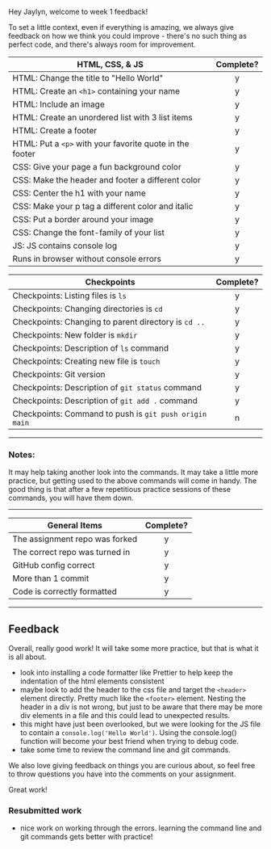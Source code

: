 Hey Jaylyn, welcome to week 1 feedback!

To set a little context, even if everything is amazing, we always give feedback on how we think you could improve - there's no such thing as perfect code, and there's always room for improvement.

| HTML, CSS, & JS                                          | Complete? |
| -------------------------------------------------------- | :-------: |
| HTML: Change the title to "Hello World"                  |     y     |
| HTML: Create an `<h1>` containing your name              |     y     |
| HTML: Include an image                                   |     y     |
| HTML: Create an unordered list with 3 list items         |     y     |
| HTML: Create a footer                                    |     y     |
| HTML: Put a `<p>` with your favorite quote in the footer |     y     |
| CSS: Give your page a fun background color               |     y     |
| CSS: Make the header and footer a different color        |     y     |
| CSS: Center the h1 with your name                        |     y     |
| CSS: Make your p tag a different color and italic        |     y     |
| CSS: Put a border around your image                      |     y     |
| CSS: Change the font-family of your list                 |     y     |
| JS: JS contains console log                              |     y     |
| Runs in browser without console errors                   |     y     |

| Checkpoints                                            | Complete? |
| ------------------------------------------------------ | :-------: |
| Checkpoints: Listing files is `ls`                     |     y     |
| Checkpoints: Changing directories is `cd`              |     y     |
| Checkpoints: Changing to parent directory is `cd ..`   |     y     |
| Checkpoints: New folder is `mkdir`                     |     y     |
| Checkpoints: Description of `ls` command               |     y     |
| Checkpoints: Creating new file is `touch`              |     y     |
| Checkpoints: Git version                               |     y     |
| Checkpoints: Description of `git status` command       |     y     |
| Checkpoints: Description of `git add .` command        |     y     |
| Checkpoints: Command to push is `git push origin main` |     n     |

---

### Notes:

It may help taking another look into the commands. It may take a little more practice, but getting used to the above commands will come in handy. The good thing is that after a few repetitious practice sessions of these commands, you will have them down.

---

| General Items                  | Complete? |
| ------------------------------ | :-------: |
| The assignment repo was forked |     y     |
| The correct repo was turned in |     y     |
| GitHub config correct          |     y     |
| More than 1 commit             |     y     |
| Code is correctly formatted    |     y     |

---

## Feedback

Overall, really good work! It will take some more practice, but that is what it is all about.

- look into installing a code formatter like Prettier to help keep the indentation of the html elements consistent
- maybe look to add the header to the css file and target the `<header>` element directly. Pretty much like the `<footer>` element. Nesting the header in a div is not wrong, but just to be aware that there may be more div elements in a file and this could lead to unexpected results.
- this might have just been overlooked, but we were looking for the JS file to contain a `console.log('Hello World')`. Using the console.log() function will become your best friend when trying to debug code.
- take some time to review the command line and git commands.

We also love giving feedback on things you are curious about, so feel free to throw questions you have into the comments on your assignment.

Great work!

### Resubmitted work

- nice work on working through the errors. learning the command line and git commands gets better with practice!
